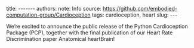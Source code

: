 title: -------
authors: 
note: Info
source: https://github.com/embodied-computation-group/Cardioception
tags: cardioception, heart
slug: ---

We’re excited to announce the public release of the Python Cardioception Package (PCP), together with the final publication of our Heart Rate Discrimination paper Anatomical heartBrain!

